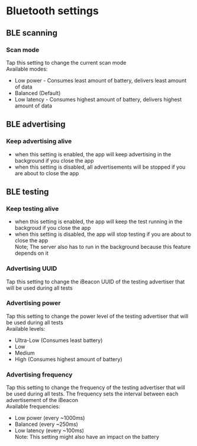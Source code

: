 # Bluetooth settings

## BLE scanning

### Scan mode

Tap this setting to change the current scan mode  
Available modes:
- Low power - Consumes least amount of battery, delivers least amount of data
- Balanced (Default)
- Low latency - Consumes highest amount of battery, delivers highest amount of data

## BLE advertising

### Keep advertising alive

- when this setting is enabled, the app will keep advertising in the background if you close the app
- when this setting is disabled, all advertisements will be stopped if you are about to close the app

## BLE testing

### Keep testing alive

- when this setting is enabled, the app will keep the test running in the backgroud if you close the app
- when this setting is disabled, the app will stop testing if you are about to close the app  
Note; The server also has to run in the background because this feature depends on it

### Advertising UUID

Tap this setting to change the iBeacon UUID of the testing advertiser that will be used during all tests

### Advertising power

Tap this setting to change the power level of the testing advertiser that will be used during all tests  
Available levels:
- Ultra-Low (Consumes least battery)
- Low
- Medium
- High (Consumes highest amount of battery)

### Advertising frequency
Tap this setting to change the frequency of the testing advertiser that will be used during all tests. The frequency sets the interval between each advertisement of the iBeacon  
Available frequencies:
- Low power (every ~1000ms)
- Balanced (every ~250ms)
- Low latency (every ~100ms)  
Note: This setting might also have an impact on the battery
